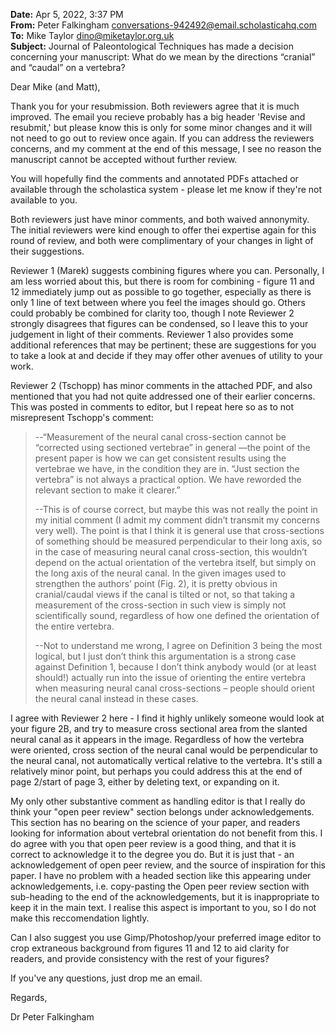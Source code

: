 **Date:** Apr 5, 2022, 3:37 PM  
**From:** Peter Falkingham <conversations-942492@email.scholasticahq.com>  
**To:** Mike Taylor <dino@miketaylor.org.uk>  
**Subject:** Journal of Paleontological Techniques has made a decision concerning your manuscript: What do we mean by the directions “cranial” and “caudal” on a vertebra?

Dear Mike (and Matt),

Thank you for your resubmission. Both reviewers agree that it is much improved. The email you recieve probably has a big header 'Revise and resubmit,' but please know this is only for some minor changes and it will not need to go out to review once again. If you can address the reviewers concerns, and my comment at the end of this message, I see no reason the manuscript cannot be accepted without further review.

You will hopefully find the comments and annotated PDFs attached or available through the scholastica system - please let me know if they're not available to you.

Both reviewers just have minor comments, and both waived annonymity. The initial reviewers were kind enough to offer thei expertise again for this round of review, and both were complimentary of your changes in light of their suggestions.

Reviewer 1 (Marek) suggests combining figures where you can. Personally, I am less worried about this, but there is room for combining - figure 11 and 12 immediately jump out as possible to go together, especially as there is only 1 line of text between where you feel the images should go. Others could probably be combined for clarity too, though I note Reviewer 2 strongly disagrees that figures can be condensed, so I leave this to your judgement in light of their comments. Reviewer 1 also provides some additional references that may be pertinent; these are suggestions for you to take a look at and decide if they may offer other avenues of utility to your work.

Reviewer 2 (Tschopp) has minor comments in the attached PDF, and also mentioned that you had not quite addressed one of their earlier concerns. This was posted in comments to editor, but I repeat here so as to not misrepresent Tschopp's comment:

> --“Measurement of the neural canal cross-section cannot be “corrected using sectioned vertebrae” in general —the point of the present paper is how we can get consistent results using the vertebrae we have, in the condition they are in. “Just section the vertebra” is not always a practical option. We have reworded the relevant section to make it clearer.”
>
> --This is of course correct, but maybe this was not really the point in my initial comment (I admit my comment didn’t transmit my concerns very well). The point is that I think it is general use that cross-sections of something should be measured perpendicular to their long axis, so in the case of measuring neural canal cross-section, this wouldn’t depend on the actual orientation of the vertebra itself, but simply on the long axis of the neural canal. In the given images used to strengthen the authors’ point (Fig. 2), it is pretty obvious in cranial/caudal views if the canal is tilted or not, so that taking a measurement of the cross-section in such view is simply not scientifically sound, regardless of how one defined the orientation of the entire vertebra.
>
> --Not to understand me wrong, I agree on Definition 3 being the most logical, but I just don’t think this argumentation is a strong case against Definition 1, because I don’t think anybody would (or at least should!) actually run into the issue of orienting the entire vertebra when measuring neural canal cross-sections – people should orient the neural canal instead in these cases.

I agree with Reviewer 2 here - I find it highly unlikely someone would look at your figure 2B, and try to measure cross sectional area from the slanted neural canal as it appears in the image. Regardless of how the vertebra were oriented, cross section of the neural canal would be perpendicular to the neural canal, not automatically vertical relative to the vertebra. It's still a relatively minor point, but perhaps you could address this at the end of page 2/start of page 3, either by deleting text, or expanding on it.

My only other substantive comment as handling editor is that I really do think your "open peer review" section belongs under acknowledgements. This section has no bearing on the science of your paper, and readers looking for information about vertebral orientation do not benefit from this. I do agree with you that open peer review is a good thing, and that it is correct to acknowledge it to the degree you do. But it is just that - an acknowledgement of open peer review, and the source of inspiration for this paper. I have no problem with a headed section like this appearing under acknowledgements, i.e. copy-pasting the Open peer review section with sub-heading to the end of the acknowledgements, but it is inappropriate to keep it in the main text. I realise this aspect is important to you, so I do not make this reccomendation lightly.

Can I also suggest you use Gimp/Photoshop/your preferred image editor to crop extraneous background from figures 11 and 12 to aid clarity for readers, and provide consistency with the rest of your figures?

If you've any questions, just drop me an email.

Regards,

Dr Peter Falkingham

